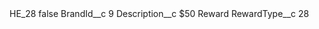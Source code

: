 <?xml version="1.0" encoding="UTF-8"?>
<CustomMetadata xmlns="http://soap.sforce.com/2006/04/metadata" xmlns:xsi="http://www.w3.org/2001/XMLSchema-instance" xmlns:xsd="http://www.w3.org/2001/XMLSchema">
    <label>HE_28</label>
    <protected>false</protected>
    <values>
        <field>BrandId__c</field>
        <value xsi:type="xsd:string">9</value>
    </values>
    <values>
        <field>Description__c</field>
        <value xsi:type="xsd:string">$50 Reward</value>
    </values>
    <values>
        <field>RewardType__c</field>
        <value xsi:type="xsd:string">28</value>
    </values>
</CustomMetadata>
